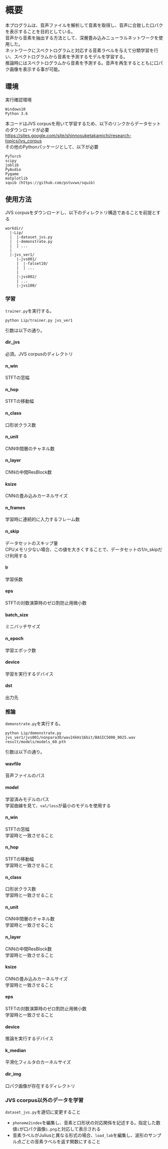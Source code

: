 # 概要  
本プログラムは、音声ファイルを解析して音素を取得し、音声に合致した口パクを表示することを目的としている。  
音声から音素を抽出する方法として、深層畳み込みニューラルネットワークを使用した。  
ネットワークにスペクトログラムと対応する音素ラベルを与えて分類学習を行い、スペクトログラムから音素を予測するモデルを学習する。  
推論時にはスペクトログラムから音素を予測する。音声を再生するとともに口パク画像を表示する事が可能。  

## 環境  
実行確認環境  
```
Windows10
Python 3.6
```
本コードはJVS corpusを用いて学習するため、以下のリンクからデータセットのダウンロードが必要  
https://sites.google.com/site/shinnosuketakamichi/research-topics/jvs_corpus  
その他のPythonパッケージとして、以下が必要  
```
PyTorch
scipy
joblib
PyAudio
Pygame
matplotlib
squib (https://github.com/pstuvwx/squib)
```

## 使用方法  
JVS corpusをダウンロードし、以下のディレクトリ構造であることを前提とする  
```
workdir/
  |-Lip/
  |  |-dataset_jvs.py
  |  |-demonstrate.py
  |  | ...
  |
  |-jvs_ver1/
     |-jvs001/
     |  |-falset10/
     |  | ...
     |
     |-jvs002/
     | ...
     |-jvs100/
```

### 学習  
`trainer.py`を実行する。  
```
python Lip/trainer.py jvs_ver1
```
引数は以下の通り。  
#### dir_jvs  
必須。JVS corpusのディレクトリ  
#### n_win  
STFTの窓幅  
#### n_hop  
STFTの移動幅  
#### n_class  
口形状クラス数  
#### n_unit  
CNN中間層のチャネル数  
#### n_layer  
CNNの中間ResBlock数  
#### ksize  
CNNの畳み込みカーネルサイズ  
#### n_frames  
学習時に連続的に入力するフレーム数  
#### n_skip  
データセットのスキップ量  
CPUメモリ少ない場合、この値を大きくすることで、データセットの1/n_skipだけ利用する
#### lr  
学習係数  
#### eps  
STFTの対数演算時のゼロ割防止用微小数  
#### batch_size  
ミニバッチサイズ  
#### n_epoch  
学習エポック数  
#### device  
学習を実行するデバイス  
#### dst  
出力先  

### 推論  
`demonstrate.py`を実行する。  
```
python Lip/demonstrate.py jvs_ver1/jvs001/nonpara30/wav24kHz16bit/BASIC5000_0025.wav result/models/models_60.pth
```
引数は以下の通り。  
#### wavfile  
音声ファイルのパス  
#### model  
学習済みモデルのパス  
学習曲線を見て、`val/loss`が最小のモデルを使用する  
#### n_win  
STFTの窓幅  
学習時と一致させること  
#### n_hop  
STFTの移動幅  
学習時と一致させること  
#### n_class  
口形状クラス数  
学習時と一致させること  
#### n_unit  
CNN中間層のチャネル数  
学習時と一致させること  
#### n_layer  
CNNの中間ResBlock数  
学習時と一致させること  
#### ksize  
CNNの畳み込みカーネルサイズ  
学習時と一致させること  
#### eps  
STFTの対数演算時のゼロ割防止用微小数  
学習時と一致させること  
#### device  
推論を実行するデバイス  
#### k_median  
平滑化フィルタのカーネルサイズ  
#### dir_img  
口パク画像が存在するディレクトリ  

### JVS ccorpus以外のデータを学習  
`dataset_jvs.py`を適切に変更すること  
 - `phoneme2index`を編集し、音素と口形状の対応関係を記述する。指定した数値`i`が口パク画像`i.png`と対応して表示される  
 - 音素ラベルがJuliusと異なる形式の場合、`load_lab`を編集し、波形のサンプル点ごとの音素ラベルを返す関数にすること
